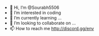 - 👋 Hi, I’m @Sourabh5506
- 👀 I’m interested in coding
- 🌱 I’m currently learning ...
- 💞️ I’m looking to collaborate on ...
- 📫 How to reach me http://discord.gg/env

<!---
Sourabh5506/Sourabh5506 is a ✨ special ✨ repository because its `README.md` (this file) appears on your GitHub profile.
You can click the Preview link to take a look at your changes.
--->
